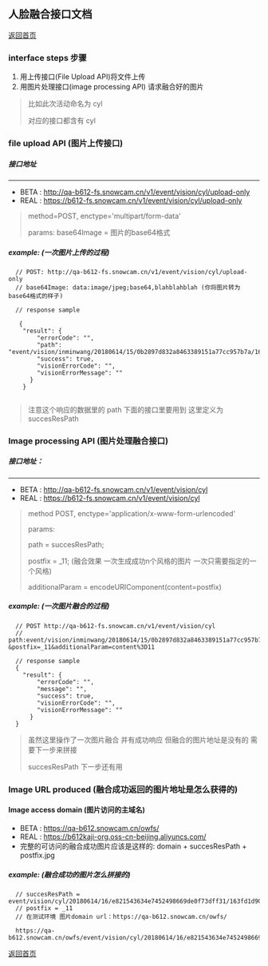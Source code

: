 ## 人脸融合接口文档
  
[返回首页](./index.md)

### interface steps 步骤
1. 用上传接口(File Upload API)将文件上传
2. 用图片处理接口(image processing API) 请求融合好的图片

> 比如此次活动命名为 cyl
>
> 对应的接口都含有 cyl

### file upload API (图片上传接口)
##### 接口地址
---
* BETA : http://qa-b612-fs.snowcam.cn/v1/event/vision/cyl/upload-only
* REAL : https://b612-fs.snowcam.cn/v1/event/vision/cyl/upload-only

> method=POST,  enctype='multipart/form-data'
> 
> params: base64Image = 图片的base64格式

##### example: (一次图片上传的过程)
```
  // POST: http://qa-b612-fs.snowcam.cn/v1/event/vision/cyl/upload-only
  // base64Image: data:image/jpeg;base64,blahblahblah (你将图片转为base64格式的样子)
  
  // response sample
   
   {
    "result": {
        "errorCode": "",
        "path": "event/vision/inminwang/20180614/15/0b2897d832a8463389151a77cc957b7a/163fce24206",
        "success": true,
        "visionErrorCode": "",
        "visionErrorMessage": ""
      }
    }
  
```

> 注意这个响应的数据里的 path 下面的接口里要用到  这里定义为 succesResPath
>

### Image processing API (图片处理融合接口)
##### 接口地址：
---
* BETA : http://qa-b612-fs.snowcam.cn/v1/event/vision/cyl
* REAL : https://b612-fs.snowcam.cn/v1/event/vision/cyl

> method POST,  enctype='application/x-www-form-urlencoded'
>
> params: 
>
> path = succesResPath; 
>
> postfix = _11; (融合效果 一次生成成功n个风格的图片 一次只需要指定的一个风格)
>
> additionalParam = encodeURIComponent(content=postfix)

##### example: (一次图片融合的过程)
```
  // POST http://qa-b612-fs.snowcam.cn/v1/event/vision/cyl
  // path:event/vision/inminwang/20180614/15/0b2897d832a8463389151a77cc957b7a/163fce24206
&postfix=_11&additionalParam=content%3D11

  // response sample
  {
    "result": {
        "errorCode": "",
        "message": "",
        "success": true,
        "visionErrorCode": "",
        "visionErrorMessage": ""
      }
  }
```
> 虽然这里操作了一次图片融合 并有成功响应 但融合的图片地址是没有的 需要下一步来拼接
>
> succesResPath 下一步还有用

### Image URL produced (融合成功返回的图片地址是怎么获得的)

#### Image access domain (图片访问的主域名)
* BETA : https://qa-b612.snowcam.cn/owfs/
* REAL : https://b612kaji-org.oss-cn-beijing.aliyuncs.com/
* 完整的可访问的融合成功图片应该是这样的: domain + succesResPath + postfix.jpg

##### example: (融合成功的图片怎么拼接的)
```
  // succesResPath = event/vision/cyl/20180614/16/e821543634e7452498669de0f73dff31/163fd1d90f8
  // postfix = _11 
  // 在测试环境 图片domain url：https://qa-b612.snowcam.cn/owfs/
  
  https://qa-b612.snowcam.cn/owfs/event/vision/cyl/20180614/16/e821543634e7452498669de0f73dff31/163fd1d90f8_11.jpg
```

[返回首页](./index.md)
